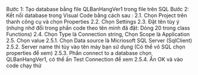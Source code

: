 Bước 1: Tạo database bằng file QLBanHangVer1 trong file trên SQL
Bước 2: Kết nối database trong Visual Code bằng cách sau :
	2.1. Chọn Project trên thanh công cụ và chọn Properties
	2.2. Chọn Settings
	2.3. Đặt tên tùy ý (nhưng nhớ đổi trong phần code theo tên mình đã đặt: Dòng 20 trong class Functions)
	2.4. Chọn Type là Connection string, Chọn Scope là Application
	2.5. Chọn value 
		2.5.1. Chọn Data source là Micriosoft SQL Server (SqlClient)
		2.5.2. Server name thì tùy vào tên máy bạn sử dụng (Có thể vô SQL chọn properties để xem)
		2.5.3. Phần connect to a database chọn QLBanHangVer1, có thể ấn Test Connection để xem
		2.5.4. Ấn OK và vào code chạy thử
